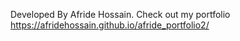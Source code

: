 Developed By Afride Hossain.
Check out my portfolio https://afridehossain.github.io/afride_portfolio2/
